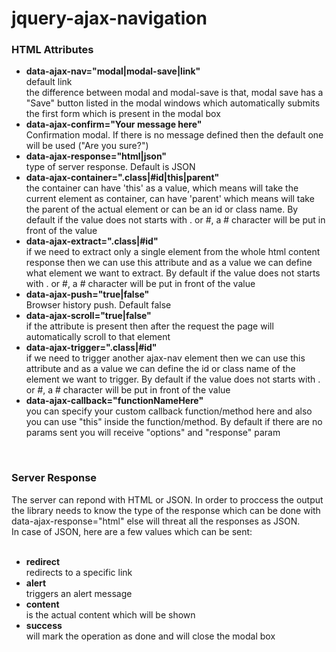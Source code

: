 # jquery-ajax-navigation
<h3>HTML Attributes</h3>
<ul>
    <li>
        <strong>data-ajax-nav="modal|modal-save|link"</strong>
        <br/>default link<br/>
    the difference between modal and modal-save is that, modal save has a "Save" button listed in the modal windows which automatically submits the first form which is present in the modal box
    </li>
    <li>
        <strong>data-ajax-confirm="Your message here"</strong>
        <br/>Confirmation modal. If there is no message defined then the default one will be used ("Are you sure?")
    </li>
    <li>
        <strong>data-ajax-response="html|json"</strong>
        <br/>type of server response. Default is JSON
    </li>
    <li>
        <strong>data-ajax-container=".class|#id|this|parent"</strong>
        <br/>the container can have 'this' as a value, which means will take the current element as container, can have 'parent' which means will take the parent of the actual element or can be an id or class name. By default if the value does not starts with . or #, a # character will be put in front of the value
    </li>
    <li>
        <strong>data-ajax-extract=".class|#id"</strong>
        <br/>if we need to extract only a single element from the whole html content response then we can use this attribute and as a value we can define what element we want to extract. By default if the value does not starts with . or #, a # character will be put in front of the value
    </li>
    <li>
        <strong>data-ajax-push="true|false"</strong>
        <br/>Browser history push. Default false
    </li>
    <li>
        <strong>data-ajax-scroll="true|false"</strong>
        <br/>if the attribute is present then after the request the page will automatically scroll to that element
    </li>
    <li>
        <strong>data-ajax-trigger=".class|#id"</strong>
        <br/>if we need to trigger another ajax-nav element then we can use this attribute and as a value we can define the id or class name of the element we want to trigger. By default if the value does not starts with . or #, a # character will be put in front of the value
    </li>
    <li>
        <strong>data-ajax-callback="functionNameHere"</strong>
        <br/>you can specify your custom callback function/method here and also you can use "this" inside the function/method. By default if there are no params sent you will receive "options" and "response" param
    </li>
</ul>

<br/>

<h3>Server Response</h3>
The server can repond with HTML or JSON. In order to proccess the output the library needs to know the type of the response which can be done with data-ajax-response="html" else will threat all the responses as JSON.<br/>
In case of JSON, here are a few values which can be sent:<br/><br/>
<ul>
    <li>
        <strong>redirect</strong>
        <br/>redirects to a specific link
    </li>
    <li>
        <strong>alert</strong>
        <br/>triggers an alert message
    </li>
    <li>
        <strong>content</strong>
        <br/>is the actual content which will be shown
    </li>
    <li>
        <strong>success</strong>
        <br/>will mark the operation as done and will close the modal box
    </li>
</ul>
